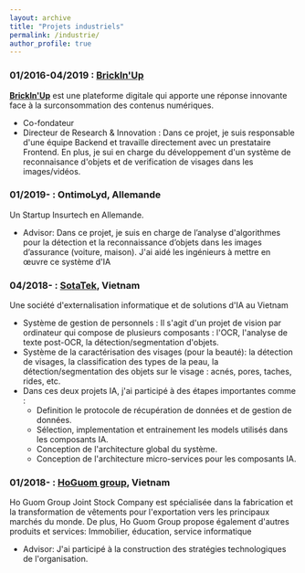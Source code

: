 ```yaml
---
layout: archive
title: "Projets industriels"
permalink: /industrie/
author_profile: true
---
```

 
<!-- ### 01/2019- : [DopikAI Lab](https://dopikai.com/)

<span style="color:blue">[**DopikAI Lab**](https://dopikai.com/)</span> est un labo de recherche spécialisée en AI appliqué.

+ Fondateur -->


### 01/2016-04/2019 : [BrickIn'Up](/administratives/101-bup/)

<span style="color:blue">[**BrickIn'Up**](/administratives/101-bup/)</span> est une plateforme digitale qui apporte une réponse innovante face à la surconsommation des contenus numériques. 

+ Co-fondateur
+ Directeur de Research & Innovation : Dans ce projet, je suis responsable d'une équipe Backend et travaille directement avec un prestataire Frontend. En plus, je sui en charge du développement d'un système de reconnaisance d'objets et de verification de visages dans les images/vidéos. 


### 01/2019- : OntimoLyd, Allemande

Un Startup Insurtech en Allemande.

+ Advisor: Dans ce projet, je suis en charge de l’analyse d'algorithmes pour la détection et la reconnaissance d’objets dans les images d’assurance (voiture, maison). J'ai aidé les ingénieurs à mettre en œuvre ce système d'IA

### 04/2018- : <span style="color:blue">[SotaTek](https://sotatek.com/)</span>, Vietnam

<!-- An IT Outsourcing and AI Solution company in Vietnam -->

Une société d'externalisation informatique et de solutions d'IA au Vietnam

+ Système de gestion de personnels : Il s'agit d'un projet de vision par ordinateur qui compose de plusieurs composants : l'OCR, l'analyse de texte post-OCR, la détection/segmentation d'objets.
+ Système de la caractérisation des visages (pour la beauté): la détection de visages, la classification des types de la peau, la détection/segmentation des objets sur le visage : acnés, pores, taches, rides, etc.
+ Dans ces deux projets IA, j'ai participé à des étapes importantes comme :
    + Definition le protocole de récupération de données et de gestion de données. 
    + Sélection, implementation et entrainement les models utilisés dans les composants IA.
    + Conception de l'architecture global du système.
    + Conception de l'architecture micro-services pour les composants IA.

### 01/2018- : <span style="color:blue">[HoGuom group](http://hoguomgroup.com/)</span>, Vietnam

Ho Guom Group Joint Stock Company est spécialisée dans la fabrication et la transformation de vêtements pour l'exportation vers les principaux marchés du monde.
De plus, Ho Guom Group propose également d'autres produits et services: Immobilier, éducation, service informatique

+ Advisor: J'ai participé à la construction des stratégies technologiques de l'organisation.